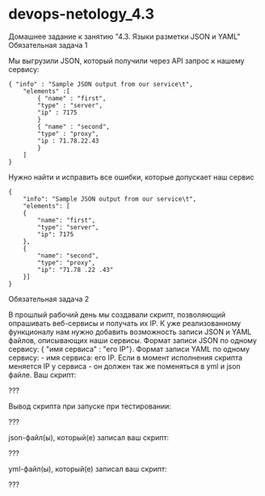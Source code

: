 # devops-netology_4.3  
Домашнее задание к занятию "4.3. Языки разметки JSON и YAML"
Обязательная задача 1

Мы выгрузили JSON, который получили через API запрос к нашему сервису:

    { "info" : "Sample JSON output from our service\t",
        "elements" :[
            { "name" : "first",
            "type" : "server",
            "ip" : 7175 
            }
            { "name" : "second",
            "type" : "proxy",
            "ip : 71.78.22.43
            }
        ]
    }

Нужно найти и исправить все ошибки, которые допускает наш сервис

    {
    	"info": "Sample JSON output from our service\t",
    	"elements": [
    	{
    		"name": "first",
    		"type": "server",
    		"ip": 7175
    	},
    	{
    		"name": "second",
    		"type": "proxy",
    		"ip": "71.78 .22 .43"
    	}]
    }

Обязательная задача 2

В прошлый рабочий день мы создавали скрипт, позволяющий опрашивать веб-сервисы и получать их IP. К уже реализованному функционалу нам нужно добавить возможность записи JSON и YAML файлов, описывающих наши сервисы. Формат записи JSON по одному сервису: { "имя сервиса" : "его IP"}. Формат записи YAML по одному сервису: - имя сервиса: его IP. Если в момент исполнения скрипта меняется IP у сервиса - он должен так же поменяться в yml и json файле.
Ваш скрипт:

???

Вывод скрипта при запуске при тестировании:

???

json-файл(ы), который(е) записал ваш скрипт:

???

yml-файл(ы), который(е) записал ваш скрипт:

???

